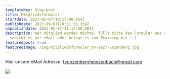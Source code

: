 ```yaml
---
templateKey: blog-post
title: Mitgliedsformular
startdate: 2023-05-07T10:17:00.664Z
publishdate: 2023-09-01T10:31:31.359Z
unpublishdate: 2025-01-01T11:17:00.684Z
description: Wer Mitglied werden möchte, füllt bitte das Formular aus und
  schickt es per eMail oder bringt es zum Training mit :-)
featuredpost: true
featuredimage: /img/mitgliedsformular_tv-1927-unzenberg.jpg
---
```

Hier unsere eMail Adresse: [tvunzenbergheinzenbach@gmail.com](<mailto: tvunzenbergheinzenbach@gmail.com>)

![](/img/mitgliedsformular_tv-1927-unzenberg.jpg)